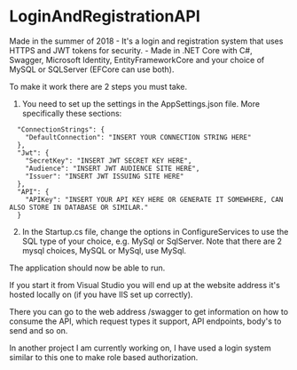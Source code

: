 # LoginAndRegistrationAPI
Made in the summer of 2018 - It's a login and registration system that uses HTTPS and JWT tokens for security. - Made in .NET Core with C#, Swagger, Microsoft Identity, EntityFrameworkCore and your choice of MySQL or SQLServer (EFCore can use both).

To make it work there are 2 steps you must take.

1. You need to set up the settings in the AppSettings.json file. More specifically these sections:

```
  "ConnectionStrings": {
    "DefaultConnection": "INSERT YOUR CONNECTION STRING HERE"
  },
  "Jwt": {
    "SecretKey": "INSERT JWT SECRET KEY HERE",
    "Audience": "INSERT JWT AUDIENCE SITE HERE",
    "Issuer": "INSERT JWT ISSUING SITE HERE"
  },
  "API": {
    "APIKey": "INSERT YOUR API KEY HERE OR GENERATE IT SOMEWHERE, CAN ALSO STORE IN DATABASE OR SIMILAR."
  }
```

2. In the Startup.cs file, change the options in ConfigureServices to use the SQL type of your choice, e.g. MySql or SqlServer.
Note that there are 2 mysql choices, MySQL or MySql, use MySql.

The application should now be able to run.

If you start it from Visual Studio you will end up at the website address it's hosted locally on (if you have IIS set up correctly).

There you can go to the web address /swagger to get information on how to consume the API, which request types it support, API endpoints, body's to send and so on.

In another project I am currently working on, I have used a login system similar to this one to make role based authorization.